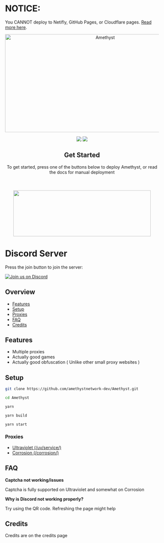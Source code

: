 # NOTICE:

You CANNOT deploy to Netifly, GitHub Pages, or Cloudflare pages. [Read more here](https://amethystnetwork-dev.github.io/docs/static-hosts).

<!--
                                _     _                     _       _   _          _                               _    
     /\                        | |   | |                   | |     | \ | |        | |                             | |   
    /  \     _ __ ___     ___  | |_  | |__    _   _   ___  | |_    |  \| |   ___  | |_  __      __   ___    _ __  | | __
   / /\ \   | '_ ` _ \   / _ \ | __| | '_ \  | | | | / __| | __|   | . ` |  / _ \ | __| \ \ /\ / /  / _ \  | '__| | |/ /
  / ____ \  | | | | | | |  __/ | |_  | | | | | |_| | \__ \ | |_    | |\  | |  __/ | |_   \ V  V /  | (_) | | |    |   < 
 /_/    \_\ |_| |_| |_|  \___|  \__| |_| |_|  \__, | |___/  \__|   |_| \_|  \___|  \__|   \_/\_/    \___/  |_|    |_|\_\
                                               __/ |                                                                    
                                              |___/                                                                     
-->
<!-- The font is called Big, if you are wondering -->
<div align="center">

<img src="https://socialify.git.ci/amethystnetwork-dev/Amethyst/image?description=1&forks=1&issues=1&logo=https%3A%2F%2Fraw.githubusercontent.com%2Famethystnetwork-dev%2FAmethyst%2Fmain%2Fpublic%2Fimg%2Flogo.png&name=1&owner=1&pattern=Solid&stargazers=1&theme=Light" alt="Amethyst" width="640" height="320" />

<a href="" alt="Made with NodeJS"><img src="https://img.shields.io/badge/Made%20with-Node.JS-6DA55F?style=for-the-badge&logo=node.js&logoColor=white"></a> 
<a href="https://github.com/amethystnetwork-dev/Amethyst/graphs/contributors/" alt=""><img src="https://img.shields.io/github/contributors/amethystnetwork-dev/Amethyst?style=for-the-badge"></a>

</div>

<div align="center">
    <h2>Get Started</h2>
    <span>To get started, press one of the buttons below to deploy Amethyst, or read the docs for manual deployment</span>
    <br>
    <br>
    <!-- Start deploy buttons -->
    <!-- End deploy buttons -->
    <br>
    <br>
    <a href="https://alienhub.xyz/?utm_source=amethyst_gh&utm_medium=amethystnetwork">
      <img src="https://alienhub.xyz/images/ad-c8de3fef-bff1-4963-a417-3995855d70e0.gif" width="450" height="150"></img>
    </a>
</div>

# Discord Server

Press the join button to join the server:

[![Join us on Discord](https://invidget.switchblade.xyz/fzrmxgu2NR?theme=light)](https://discord.gg/fzrmxgu2NR)

## Overview

- [Features](#features)
- [Setup](#setup)
- [Proxies](#proxies)
- [FAQ](#faq)
- [Credits](#credits)

## Features

- Multiple proxies
- Actually good games
- Actually good obfuscation ( Unlike other small proxy websites )

## Setup

```sh
git clone https://github.com/amethystnetwork-dev/Amethyst.git

cd Amethyst

yarn

yarn build

yarn start
```

### Proxies
- [Ultraviolet (/uv/service/)](https://github.com/titaniumnetwork-dev/Ultraviolet)
- [Corrosion (/corrosion/)](https://github.com/titaniumnetwork-dev/Corrosion)

## FAQ

**Captcha not working/issues**

Captcha is fully supported on Ultraviolet and somewhat on Corrosion

**Why is Discord not working properly?**

Try using the QR code. Refreshing the page might help

## Credits

Credits are on the credits page